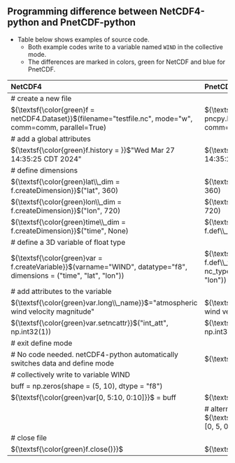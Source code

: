 ## Programming difference between NetCDF4-python and PnetCDF-python
* Table below shows examples of source code.
  + Both example codes write to a variable named `WIND` in the collective mode.
  + The differences are marked in colors, green for NetCDF and blue for PnetCDF.

| NetCDF4 | PnetCDF |
|:-------|:--------|
|  # create a new file   | |
| ${\textsf{\color{green}f = netCDF4.Dataset}}$(filename="testfile.nc", mode="w", comm=comm, parallel=True)  | ${\textsf{\color{blue}f = pncpy.File}}$(filename="testfile.nc", mode='w', comm=comm) |
|  # add a global attributes   | |
| ${\textsf{\color{green}f.history = }}$"Wed Mar 27 14:35:25 CDT 2024"  | ${\textsf{\color{blue}f.history = }}$"Wed Mar 27 14:35:25 CDT 2024"   |
|  # define dimensions   | |
| ${\textsf{\color{green}lat\\_dim = f.createDimension}}$("lat", 360)  | ${\textsf{\color{blue}lat\\_dim = f.def\\_dim}}$("lat", 360)  |
| ${\textsf{\color{green}lon\\_dim = f.createDimension}}$("lon", 720)  | ${\textsf{\color{blue}lon\\_dim = f.def\\_dim}}$("lon", 720)  |
| ${\textsf{\color{green}time\\_dim = f.createDimension}}$("time", None)  | ${\textsf{\color{blue}time\\_dim = f.def\\_dim}}$("time", -1)  |
|  # define a 3D variable of float type   | |
| ${\textsf{\color{green}var = f.createVariable}}$(varname="WIND", datatype="f8", dimensions = ("time", "lat", "lon"))  | ${\textsf{\color{green}var = f.def\\_var}}$(varname="WIND", nc\_type=pncpy.NC\_FLOAT, dimensions = ("time", "lat", "lon"))  |
|  # add attributes to the variable   | |
| ${\textsf{\color{green}var.long\\_name}}$="atmospheric wind velocity magnitude"  |${\textsf{\color{blue}var.long\\_name}}$="atmospheric wind velocity magnitude"  |
| ${\textsf{\color{green}var.setncattr}}$("int_att", np.int32(1))|${\textsf{\color{blue}var.put\\_att}}$("int_att", np.int32(1))  |
|  # exit define mode   | |
| # No code needed. netCDF4-python automatically switches data and define mode | ${\textsf{\color{blue}f.enddef()}}$ | |
|  # collectively write to variable WIND   | |
| buff = np.zeros(shape = (5, 10), dtype = "f8") | |
| ${\textsf{\color{green}var[0, 5:10, 0:10]}}$ = buff  | ${\textsf{\color{blue}var[0, 5:10, 0:10]}}$ = buff  |
| | # alternatively <br> ${\textsf{\color{blue}var.put\\_var\\_all}}$(buff, start = [0, 5, 0], count = [1, 5, 10]) |
|  # close file   | |
| ${\textsf{\color{green}f.close()}}$ | ${\textsf{\color{blue}f.close()}}$  |
